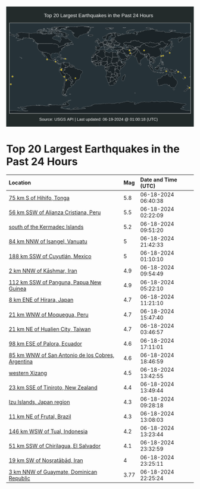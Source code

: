 ![Map](./map.png)

# Top 20 Largest Earthquakes in the Past 24 Hours

| Location | Mag | Date and Time (UTC) |
|:---|:---|:---|
| [75 km S of Hihifo, Tonga](https://earthquake.usgs.gov/earthquakes/eventpage/us7000mt4l) | 5.8 | 06-18-2024 06:40:38 |
| [56 km SSW of Alianza Cristiana, Peru](https://earthquake.usgs.gov/earthquakes/eventpage/us7000mt41) | 5.5 | 06-18-2024 02:22:09 |
| [south of the Kermadec Islands](https://earthquake.usgs.gov/earthquakes/eventpage/us7000mt55) | 5.2 | 06-18-2024 09:51:20 |
| [84 km NNW of Isangel, Vanuatu](https://earthquake.usgs.gov/earthquakes/eventpage/us7000mtap) | 5 | 06-18-2024 21:42:33 |
| [188 km SSW of Cuyutlán, Mexico](https://earthquake.usgs.gov/earthquakes/eventpage/us7000mt3p) | 5 | 06-18-2024 01:10:10 |
| [2 km NNW of Kāshmar, Iran](https://earthquake.usgs.gov/earthquakes/eventpage/us7000mt58) | 4.9 | 06-18-2024 09:54:49 |
| [112 km SSW of Panguna, Papua New Guinea](https://earthquake.usgs.gov/earthquakes/eventpage/us7000mt4d) | 4.9 | 06-18-2024 05:22:10 |
| [8 km ENE of Hirara, Japan](https://earthquake.usgs.gov/earthquakes/eventpage/us7000mt5s) | 4.7 | 06-18-2024 11:21:10 |
| [21 km WNW of Moquegua, Peru](https://earthquake.usgs.gov/earthquakes/eventpage/us7000mt6w) | 4.7 | 06-18-2024 15:47:40 |
| [21 km NE of Hualien City, Taiwan](https://earthquake.usgs.gov/earthquakes/eventpage/us7000mt4b) | 4.7 | 06-18-2024 03:46:57 |
| [98 km ESE of Palora, Ecuador](https://earthquake.usgs.gov/earthquakes/eventpage/us7000mt8i) | 4.6 | 06-18-2024 17:11:01 |
| [85 km WNW of San Antonio de los Cobres, Argentina](https://earthquake.usgs.gov/earthquakes/eventpage/us7000mt9e) | 4.6 | 06-18-2024 18:46:59 |
| [western Xizang](https://earthquake.usgs.gov/earthquakes/eventpage/us7000mt6f) | 4.5 | 06-18-2024 13:42:55 |
| [23 km SSE of Tiniroto, New Zealand](https://earthquake.usgs.gov/earthquakes/eventpage/us7000mt6g) | 4.4 | 06-18-2024 13:49:44 |
| [Izu Islands, Japan region](https://earthquake.usgs.gov/earthquakes/eventpage/us7000mt52) | 4.3 | 06-18-2024 09:28:18 |
| [11 km NE of Frutal, Brazil](https://earthquake.usgs.gov/earthquakes/eventpage/us7000mt65) | 4.3 | 06-18-2024 13:08:03 |
| [146 km WSW of Tual, Indonesia](https://earthquake.usgs.gov/earthquakes/eventpage/us7000mt6b) | 4.2 | 06-18-2024 13:23:44 |
| [51 km SSW of Chirilagua, El Salvador](https://earthquake.usgs.gov/earthquakes/eventpage/us7000mtb7) | 4.1 | 06-18-2024 23:32:59 |
| [19 km SW of Noşratābād, Iran](https://earthquake.usgs.gov/earthquakes/eventpage/us7000mtb6) | 4 | 06-18-2024 23:25:11 |
| [3 km NNW of Guaymate, Dominican Republic](https://earthquake.usgs.gov/earthquakes/eventpage/pr2024170000) | 3.77 | 06-18-2024 22:25:24 |
